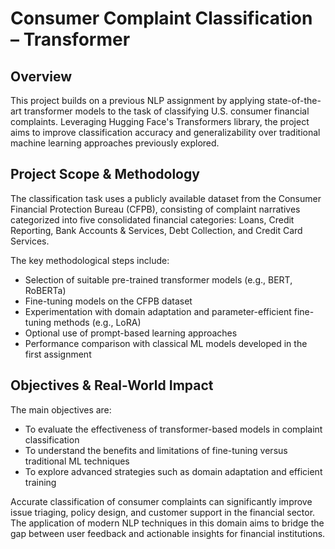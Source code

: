 # Consumer Complaint Classification – Transformer

## Overview
This project builds on a previous NLP assignment by applying state-of-the-art transformer models to the task of classifying U.S. consumer financial complaints. Leveraging Hugging Face's Transformers library, the project aims to improve classification accuracy and generalizability over traditional machine learning approaches previously explored.

## Project Scope & Methodology
The classification task uses a publicly available dataset from the Consumer Financial Protection Bureau (CFPB), consisting of complaint narratives categorized into five consolidated financial categories: Loans, Credit Reporting, Bank Accounts & Services, Debt Collection, and Credit Card Services.

The key methodological steps include:
- Selection of suitable pre-trained transformer models (e.g., BERT, RoBERTa)
- Fine-tuning models on the CFPB dataset
- Experimentation with domain adaptation and parameter-efficient fine-tuning methods (e.g., LoRA)
- Optional use of prompt-based learning approaches
- Performance comparison with classical ML models developed in the first assignment

## Objectives & Real-World Impact
The main objectives are:
- To evaluate the effectiveness of transformer-based models in complaint classification
- To understand the benefits and limitations of fine-tuning versus traditional ML techniques
- To explore advanced strategies such as domain adaptation and efficient training

Accurate classification of consumer complaints can significantly improve issue triaging, policy design, and customer support in the financial sector. The application of modern NLP techniques in this domain aims to bridge the gap between user feedback and actionable insights for financial institutions.
